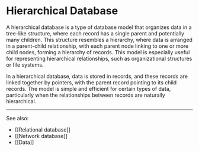 
# Hierarchical Database

A hierarchical database is a type of database model that organizes data in a tree-like structure, where each record has a single parent and potentially many children. This structure resembles a hierarchy, where data is arranged in a parent-child relationship, with each parent node linking to one or more child nodes, forming a hierarchy of records. This model is especially useful for representing hierarchical relationships, such as organizational structures or file systems.

In a hierarchical database, data is stored in records, and these records are linked together by pointers, with the parent record pointing to its child records. The model is simple and efficient for certain types of data, particularly when the relationships between records are naturally hierarchical.

--- 

See also:

- [[Relational database]]
- [[Network database]]
- [[Data]]